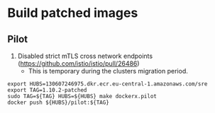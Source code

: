 # Build patched images

## Pilot

1.  Disabled strict mTLS cross network endpoints (<https://github.com/istio/istio/pull/26486>)
    -   This is temporary during the clusters migration period.

```shell
export HUBS=130607246975.dkr.ecr.eu-central-1.amazonaws.com/sre
export TAG=1.10.2-patched
sudo TAG=${TAG} HUBS=${HUBS} make dockerx.pilot
docker push ${HUBS}/pilot:${TAG}
```
